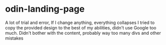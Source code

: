 # odin-landing-page
A lot of trial and error, If I change anything, everything collapses
I tried to copy the provided design to the best of my abilities, didn't use Google too much.
Didn't bother with the content, probably way too many divs and other mistakes
